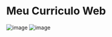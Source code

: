 # Meu Curriculo Web
![image](https://github.com/Ntanzi07/Curriculo/assets/138806744/19a5947e-a061-45fd-a106-5a4b1a1fcae1)
![image](https://github.com/Ntanzi07/Curriculo/assets/138806744/5da71d39-83a5-474a-8a3a-87108f4d7b22)
